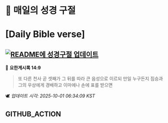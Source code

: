 # 🙏 매일의 성경 구절
# [Daily Bible verse]
## [![README에 성경구절 업데이트](https://github.com/DONGSUKA/first_test/actions/workflows/update-readme-bible.yml/badge.svg)](https://github.com/DONGSUKA/first_test/actions/workflows/update-readme-bible.yml)
<!-- START_BIBLE_VERSE -->
📖 **요한계시록 14:9**
> 또 다른 천사 곧 셋째가 그 뒤를 따라 큰 음성으로 이르되 만일 누구든지 짐승과 그의 우상에게 경배하고 이마에나 손에 표를 받으면

🕊️ _업데이트 시각: 2025-10-01 06:34:09 KST_
  <!-- END_BIBLE_VERSE -->
## GITHUB_ACTION
